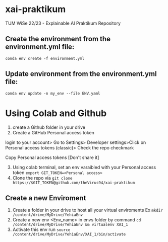 # xai-praktikum
TUM WiSe 22/23 - Explainable AI Praktikum Repository

## Create the environment from the environment.yml file:

`conda env create -f environment.yml`

## Update environment from the environment.yml file:

`conda env update -n my_env --file ENV.yaml`

# Using Colab and Github

1. create a Github folder in your drive
2. Create a GitHub Personal access token 

  login to your account> Go to Settings> Developer settings>Click on Personal access tokens (classic)> Check the repo checkmark  
  
  Copy Personal access tokens [Don't share it]
  
3. Using  colab terminal, set an env varaibled with your Personal access token  `export GIT_TOKEN=<Personal access>`
4. Clone the repo via `git clone https://$GIT_TOKEN@github.com/theVirus94/xai-praktikum`

## Create a new Enviroment 
1. Create a folder in your drive to host all your virtual enviroments Ex `mkdir /content/drive/MyDrive/YehiaEnv`
2. Create a new env <Env_name> in  envs folder by command `cd /content/drive/MyDrive/YehiaEnv && virtualenv XAI_1` 
3. Activate this env run `source /content/drive/MyDrive/YehiaEnv/XAI_1/bin/activate`

 
  
 

